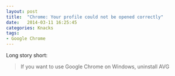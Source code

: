 ```yaml
---
layout: post
title:  "Chrome: Your profile could not be opened correctly"
date:   2014-03-11 16:25:45
categories: Knacks
tags:
- Google Chrome
---
```

Long story short:

> If you want to use Google Chrome on Windows, uninstall AVG

